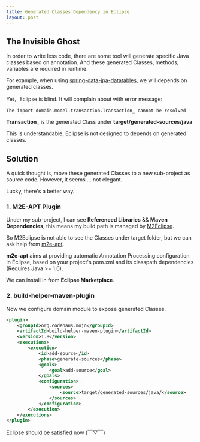 ```yaml
---
title: Generated Classes Dependency in Eclipse
layout: post
---
```


## The Invisible Ghost

In order to write less code, there are some tool will generate specific Java classes based on annotation. And these generated Classes, methods, variables are required in runtime.

For example, when using [spring-data-jpa-datatables](https://github.com/darrachequesne/spring-data-jpa-datatables#spring-data-jpa-datatables), we will depends on generated classes.

Yet，Eclipse is blind. It will complain about with error message:

```
The import domain.model.transaction.Transaction_ cannot be resolved
```

**Transaction_** is the generated Class under **target/generated-sources/java**

This is understandable, Eclipse is not designed to depends on generated classes.


## Solution

A quick thought is, move these generated Classes to a new sub-project as source code. However, it seems ... not elegant.

Lucky, there's a better way.

### 1. M2E-APT Plugin

Under my sub-project, I can see **Referenced Libraries** && **Maven Dependencies**, this means my build path is managed by [M2Eclipse](http://www.eclipse.org/m2e/).

So M2Eclipse is not able to see the Classes under target folder, but we can ask help from [m2e-apt](https://marketplace.eclipse.org/content/m2e-apt).

**m2e-apt** aims at providing automatic Annotation Processing configuration in Eclipse, based on your project's pom.xml and its classpath dependencies (Requires Java >= 1.6). 

We can install in from **Eclipse Marketplace**.

### 2. build-helper-maven-plugin

Now we configure domain module to expose generated Classes.

```xml
<plugin>
    <groupId>org.codehaus.mojo</groupId>
    <artifactId>build-helper-maven-plugin</artifactId>
    <version>1.8</version>
    <executions>
        <execution>
            <id>add-source</id>
            <phase>generate-sources</phase>
            <goals>
                <goal>add-source</goal>
            </goals>
            <configuration>
                <sources>
                    <source>target/generated-sources/java/</source>
                </sources>
            </configuration>
        </execution>
    </executions>
</plugin>
```

Eclipse should be satisfied now (￣▽￣) 